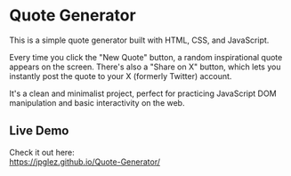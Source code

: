 # Quote Generator

This is a simple quote generator built with HTML, CSS, and JavaScript.

Every time you click the "New Quote" button, a random inspirational quote appears on the screen. There's also a "Share on X" button, which lets you instantly post the quote to your X (formerly Twitter) account.

It's a clean and minimalist project, perfect for practicing JavaScript DOM manipulation and basic interactivity on the web.

## Live Demo

Check it out here:  
https://jpglez.github.io/Quote-Generator/

